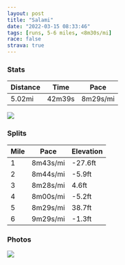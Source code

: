 ```yaml
---
layout: post
title: "Salami"
date: "2022-03-15 08:33:46"
tags: [runs, 5-6 miles, <8m30s/mi]
race: false
strava: true
---
```


### Stats

| Distance | Time | Pace |
|----------|------|------|
|5.02mi|42m39s|8m29s/mi|

<img src='https://maps.googleapis.com/maps/api/staticmap?maptype=roadmap&path=enc:afwwF`vsbMGVMJO`@KPO^ETB\GLLBCDAXIJTVxA`AFKJFn@pAPXLJLBVT@PAZUt@Ix@Al@Hp@Ip@ILHEJZKAWMC@DP?L]xAg@zAQ|@KT[nASb@i@nBQ`@GZBDTNBFGD[DMJ?CDJOh@?DDNd@\bAb@h@`@x@`@j@d@f@Xf@d@`@b@n@XjA`AdCfAf@r@JHpAb@j@Px@NlA`@|A^bFvAHAJ]RWD?l@?h@F`@Nf@^b@PJE\c@f@Ob@@d@R`@TfBf@^EAALO?JEFh@FHGf@DPAHSCERChAcATc@`@OH?\SH]`@[xAIPFt@Bd@H^L~A~@`Bt@z@A^SbBJf@L`Ar@XHxAl@lBh@l@HbALj@C\FvA~@NBlAb@h@LXNnAR|B@v@FpA?vAFf@?fBJrAAfBPvBB|BPlAD\UXCRVFPC`A@dACbABhCEfFBJNHD?JEG{BB_IA{Bc@e@]S}@LqDWY?aCS_DKyAMk@@qAKi@@cAEaCGyAKo@GsAa@q@W]Gs@]_@][Ca@?m@MgBQgCg@m@OoAMo@Qc@[eAk@_@Kc@Q]To@E}BHu@a@o@}@cAYi@E{A{@WScAYSCk@Pc@Hg@Ow@IMCEGk@]]?K`@Sh@UP_@b@S`@_@b@UJg@?e@Jk@Xg@Hs@@}AIcDs@m@WeBe@eB[a@MgCm@c@U_A[a@U}BsAsBuAq@_@_@]_@UeDuB][e@UABLH^?NUNw@n@yBL]PYRg@Li@d@uAh@kDRg@AK[_@@QJSRu@D[^Wd@wA?Ei@_AUQWKWSYe@SMUGEHLAACY?}@\KSXm@HILQFSN{ACe@IYYe@a@[Ss@SU`@Dj@GPCNMF?RPRIBKFg@@m@Je@z@_BHo@?GDQOVQNYd@EL&key=AIzaSyC1MId7bFpkLXNAaYhBSTb8jLyiSqzbDtM&size=800x800&markers=color:yellow|label:S|40.75633,-73.99793&markers=color:green|label:F|40.75596999999999,-73.99668999999989'>

### Splits

| Mile | Pace | Elevation |
|------|------|-----------|
|1|8m43s/mi|-27.6ft|
|2|8m44s/mi|-5.9ft|
|3|8m28s/mi|4.6ft|
|4|8m00s/mi|-5.2ft|
|5|8m29s/mi|38.7ft|
|6|9m29s/mi|-1.3ft|

### Photos
<img src='https://dgtzuqphqg23d.cloudfront.net/jnCicgXS-ZTbivp7SBZ9_clFkQHr-6sB2DgRcfAaqSs-510x768.jpg'>
